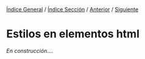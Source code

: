 [Índice General](../readme.md) / [Índice Sección](../estilos/hojas_de_estilos.md) / [Anterior](../estilos/hojas_de_estilos.md) / [Siguiente](../estilos/formato_de_texto.md) 

# Estilos en elementos html
_En construcción...._

